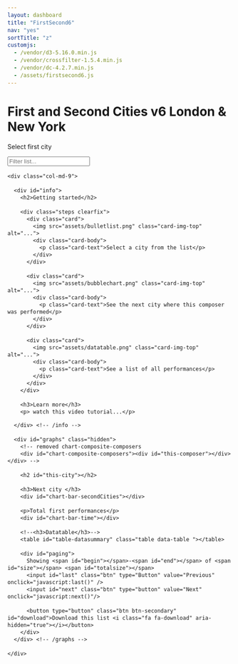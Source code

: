 ```yaml
---
layout: dashboard
title: "FirstSecond6"
nav: "yes"
sortTitle: "z"
customjs:
  - /vendor/d3-5.16.0.min.js
  - /vendor/crossfilter-1.5.4.min.js
  - /vendor/dc-4.2.7.min.js
  - /assets/firstsecond6.js
---
```


<div class="banner">
  <div class="container-fluid">
  	<div class="header">
  	 	  	<div class="title">
  					<h1>First and Second Cities v6 London & New York</h1>
  				</div>
  	</div>
    <div class="row">
      <div class="col-md-3">
        <p>Select first city</p>
      </div>
      <div class="col-md-9">
        <p id="datacount"></p>
      </div>
    </div>
  </div>
</div>


<!-- DATA -->
<div class="container-fluid dashboard">
	<div class="row">
    <div class="col-md-3">
      <!-- LH -->
      <div id="triangle-down"></div>
      <input id="filter" class="form-control" placeholder="Filter list...">
      <div id="filterCities"></div>
    </div>

    <div class="col-md-9">

      <div id="info">
        <h2>Getting started</h2>

        <div class="steps clearfix">
          <div class="card">
            <img src="assets/bulletlist.png" class="card-img-top" alt="...">
            <div class="card-body">
              <p class="card-text">Select a city from the list</p>
            </div>
          </div>

          <div class="card">
            <img src="assets/bubblechart.png" class="card-img-top" alt="...">
            <div class="card-body">
              <p class="card-text">See the next city where this composer was performed</p>
            </div>
          </div>

          <div class="card">
            <img src="assets/datatable.png" class="card-img-top" alt="...">
            <div class="card-body">
              <p class="card-text">See a list of all performances</p>
            </div>
          </div>
        </div>

        <h3>Learn more</h3>
        <p> watch this video tutorial...</p>

<!--
        <div class="steps">
          <img src="assets/bulletlist.png" />
          <img src="assets/bubblechart.png" />
          <img src="assets/datatable.png" />
        </div>

        <p>Select a composer from the list on the left</p>
        <ul>
          <li>see where they were performed</li>
          <li>see a list of all their performances</li>
          <li>optionally select a range of years from the <i>Total performances</i> graph to filter</li>
        </ul>
        <p>Then select another composer to explore the data further...</p>
-->

      </div> <!-- /info -->

      <div id="graphs" class="hidden">
        <!-- removed chart-composite-composers
        <div id="chart-composite-composers"><div id="this-composer"></div></div> -->

        <h2 id="this-city"></h2>

        <h3>Next city </h3>
        <div id="chart-bar-secondCities"></div>

        <p>Total first performances</p>
        <div id="chart-bar-time"></div>

        <!--<h3>Datatable</h3>-->
        <table id="table-datasummary" class="table data-table "></table>

        <div id="paging">
          Showing <span id="begin"></span>-<span id="end"></span> of <span id="size"></span> <span id="totalsize"></span>
          <input id="last" class="btn" type="Button" value="Previous" onclick="javascript:last()" />
          <input id="next" class="btn" type="button" value="Next" onclick="javascript:next()"/>

          <button type="button" class="btn btn-secondary" id="download">Download this list <i class="fa fa-download" aria-hidden="true"></i></button>
        </div>
      </div> <!-- /graphs -->

    </div>
  </div>
</div>
